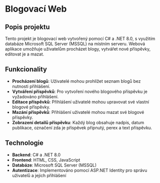 # Blogovací Web

## Popis projektu

Tento projekt je blogovací web vytvořený pomocí C# a .NET 8.0, s využitím databáze Microsoft SQL Server (MSSQL) na místním serveru. Webová aplikace umožňuje uživatelům procházet blogy, vytvářet nové příspěvky, editovat je a mazat.

## Funkcionality

- **Procházení blogů**: Uživatelé mohou prohlížet seznam blogů bez nutnosti přihlášení.
- **Vytváření příspěvků**: Pro vytvoření nového blogového příspěvku je vyžadováno přihlášení.
- **Editace příspěvků**: Přihlášení uživatelé mohou upravovat své vlastní blogové příspěvky.
- **Mazání příspěvků**: Přihlášení uživatelé mohou mazat své blogové příspěvky.
- **Zobrazení detailů příspěvku**: Každý blog obsahuje nadpis, datum publikace, označení zda je příspěvek připnutý, perex a text příspěvku.

## Technologie

- **Backend**: C# a .NET 8.0
- **Frontend**: HTML, CSS, JavaScript
- **Databáze**: Microsoft SQL Server (MSSQL)
- **Autentizace**: Implementováno pomocí ASP.NET Identity pro správu uživatelů a jejich přihlášení
